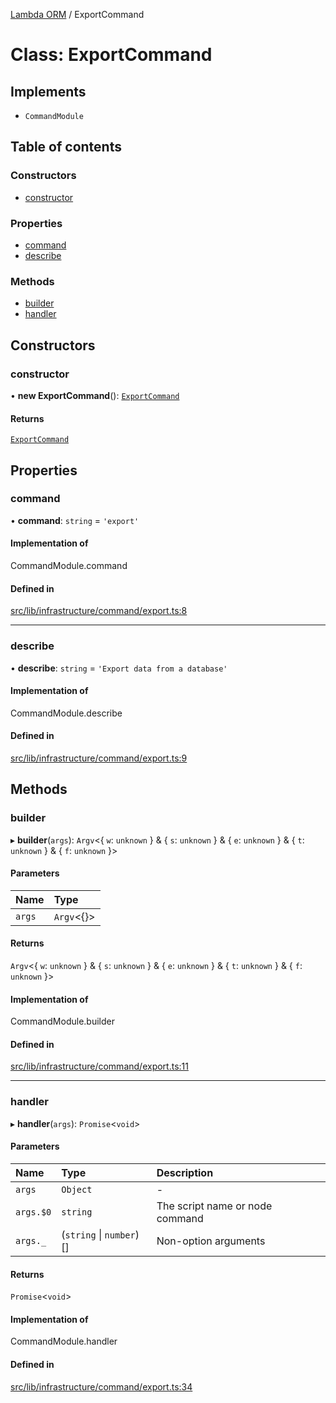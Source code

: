 [Lambda ORM](../README.md) / ExportCommand

# Class: ExportCommand

## Implements

- `CommandModule`

## Table of contents

### Constructors

- [constructor](ExportCommand.md#constructor)

### Properties

- [command](ExportCommand.md#command)
- [describe](ExportCommand.md#describe)

### Methods

- [builder](ExportCommand.md#builder)
- [handler](ExportCommand.md#handler)

## Constructors

### constructor

• **new ExportCommand**(): [`ExportCommand`](ExportCommand.md)

#### Returns

[`ExportCommand`](ExportCommand.md)

## Properties

### command

• **command**: `string` = `'export'`

#### Implementation of

CommandModule.command

#### Defined in

[src/lib/infrastructure/command/export.ts:8](https://github.com/FlavioLionelRita/lambdaorm-cli/blob/8cc5ecb/src/lib/infrastructure/command/export.ts#L8)

___

### describe

• **describe**: `string` = `'Export data from a database'`

#### Implementation of

CommandModule.describe

#### Defined in

[src/lib/infrastructure/command/export.ts:9](https://github.com/FlavioLionelRita/lambdaorm-cli/blob/8cc5ecb/src/lib/infrastructure/command/export.ts#L9)

## Methods

### builder

▸ **builder**(`args`): `Argv`\<\{ `w`: `unknown`  } & \{ `s`: `unknown`  } & \{ `e`: `unknown`  } & \{ `t`: `unknown`  } & \{ `f`: `unknown`  }\>

#### Parameters

| Name | Type |
| :------ | :------ |
| `args` | `Argv`\<{}\> |

#### Returns

`Argv`\<\{ `w`: `unknown`  } & \{ `s`: `unknown`  } & \{ `e`: `unknown`  } & \{ `t`: `unknown`  } & \{ `f`: `unknown`  }\>

#### Implementation of

CommandModule.builder

#### Defined in

[src/lib/infrastructure/command/export.ts:11](https://github.com/FlavioLionelRita/lambdaorm-cli/blob/8cc5ecb/src/lib/infrastructure/command/export.ts#L11)

___

### handler

▸ **handler**(`args`): `Promise`\<`void`\>

#### Parameters

| Name | Type | Description |
| :------ | :------ | :------ |
| `args` | `Object` | - |
| `args.$0` | `string` | The script name or node command |
| `args._` | (`string` \| `number`)[] | Non-option arguments |

#### Returns

`Promise`\<`void`\>

#### Implementation of

CommandModule.handler

#### Defined in

[src/lib/infrastructure/command/export.ts:34](https://github.com/FlavioLionelRita/lambdaorm-cli/blob/8cc5ecb/src/lib/infrastructure/command/export.ts#L34)
